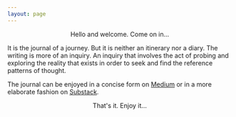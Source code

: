 ```yaml
---
layout: page
---
```

<p style="text-align:center;">Hello and welcome. Come on in...</p> 

It is the journal of a journey. 
But it is neither an itinerary nor a diary. 
The writing is more of an inquiry. 
An inquiry that involves the act of 
probing and exploring the reality that exists in order to
seek and find the reference patterns of thought. 

The journal can be enjoyed in a concise form on [Medium](https://medium.com/@rus.benjamin) 
or in a more elaborate fashion on [Substack](https://laminseima.substack.com). 

<p style="text-align: center;">That's it. Enjoy it...</p>
